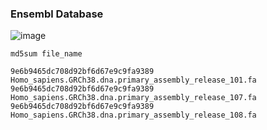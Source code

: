 ### Ensembl Database

![image](https://user-images.githubusercontent.com/85612159/214923202-df1bf250-e424-4c0b-9292-d0a9384f0c0e.png)


`md5sum file_name`
```
9e6b9465dc708d92bf6d67e9c9fa9389  Homo_sapiens.GRCh38.dna.primary_assembly_release_101.fa
9e6b9465dc708d92bf6d67e9c9fa9389  Homo_sapiens.GRCh38.dna.primary_assembly_release_107.fa
9e6b9465dc708d92bf6d67e9c9fa9389  Homo_sapiens.GRCh38.dna.primary_assembly_release_108.fa
```

